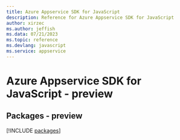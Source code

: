 ```yaml
---
title: Azure Appservice SDK for JavaScript
description: Reference for Azure Appservice SDK for JavaScript
author: xirzec
ms.author: jeffish
ms.data: 07/21/2023
ms.topic: reference
ms.devlang: javascript
ms.service: appservice
---
```

# Azure Appservice SDK for JavaScript - preview
## Packages - preview
[!INCLUDE [packages](appservice-index.md)]